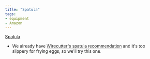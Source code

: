 ```yaml
---
title: "Spatula"
tags:
- equipment
- Amazon
---
```

[Spatula](https://www.amazon.com/dp/B01E8NH1OW/ref=nosim?tag=ffwf0f-20)
- We already have [Wirecutter's spatula recommendation](https://www.amazon.com/dp/B0177MBRLE/ref=nosim?tag=ffwf0f-20) and it's too slippery for frying eggs, so we'll try this one.